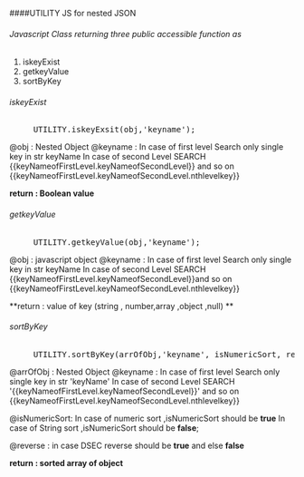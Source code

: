 ####UTILITY JS for nested JSON

######  Javascript  Class returning three public accessible function  as
1. iskeyExist
2. getkeyValue
3. sortByKey


###### iskeyExist
  <pre>
	 UTILITY.iskeyExsit(obj,'keyname');
</pre>

  @obj : Nested Object
   @keyname : In case of first level Search  only single key in str keyName
   In case of second Level SEARCH {{keyNameofFirstLevel.keyNameofSecondLevel}}
and so on {{keyNameofFirstLevel.keyNameofSecondLevel.nthlevelkey}}

**return : Boolean value**


###### getkeyValue
  <pre>
	 UTILITY.getkeyValue(obj,'keyname');
</pre>

 @obj : javascript object
 @keyname : In case of first level Search  only single key in str  keyName
    In case of second Level SEARCH  {{keyNameofFirstLevel.keyNameofSecondLevel}}and so on {{keyNameofFirstLevel.keyNameofSecondLevel.nthlevelkey}}

**return : value of key (string , number,array ,object ,null) **

###### sortByKey
  <pre>
	 UTILITY.sortByKey(arrOfObj,'keyname', isNumericSort, reverse);
</pre>

  @arrOfObj : Nested Object
  @keyname :
  							In case of first level Search  only single key in str 'keyName'
   						   In case of second Level SEARCH '{{keyNameofFirstLevel.keyNameofSecondLevel}}'
  and so on {{keyNameofFirstLevel.keyNameofSecondLevel.nthlevelkey}}

   @isNumericSort: In case of numeric sort ,isNumericSort should be **true**
								  In case of String sort ,isNumericSort should be **false**;

  @reverse : in case DSEC reverse should be **true** and else **false**

**return : sorted array of object**
